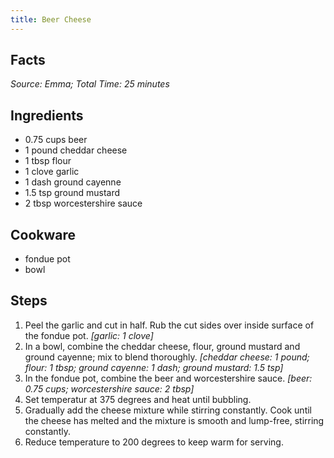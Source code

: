 ```yaml
---
title: Beer Cheese
---
```

## Facts
*Source: Emma; Total Time: 25 minutes*
## Ingredients
- 0.75 cups beer                        
- 1 pound cheddar cheese              
- 1 tbsp flour                       
- 1 clove garlic                      
- 1 dash ground cayenne              
- 1.5 tsp ground mustard              
- 2 tbsp worcestershire sauce        
## Cookware
- fondue pot
- bowl
## Steps
1. Peel the garlic and cut in half. Rub the cut sides over inside surface of the fondue pot.
*[garlic: 1 clove]*
2. In a bowl, combine the cheddar cheese, flour, ground mustard and ground cayenne; mix to blend thoroughly.
*[cheddar cheese: 1 pound; flour: 1 tbsp; ground cayenne: 1 dash; ground mustard: 1.5 tsp]*
3. In the fondue pot, combine the beer and worcestershire sauce.
*[beer: 0.75 cups; worcestershire sauce: 2 tbsp]*
4. Set temperatur at 375 degrees and heat until bubbling.
5. Gradually add the cheese mixture while stirring constantly. Cook until the cheese has melted and the mixture is smooth and lump-free, stirring constantly.
6. Reduce temperature to 200 degrees to keep warm for serving.
